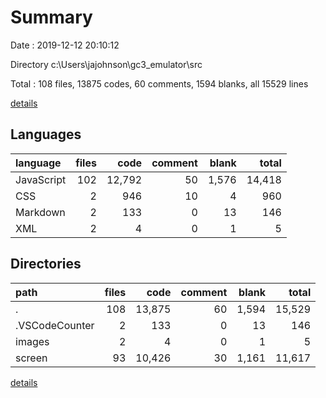 # Summary

Date : 2019-12-12 20:10:12

Directory c:\Users\jajohnson\gc3_emulator\src

Total : 108 files,  13875 codes, 60 comments, 1594 blanks, all 15529 lines

[details](details.md)

## Languages
| language | files | code | comment | blank | total |
| :--- | ---: | ---: | ---: | ---: | ---: |
| JavaScript | 102 | 12,792 | 50 | 1,576 | 14,418 |
| CSS | 2 | 946 | 10 | 4 | 960 |
| Markdown | 2 | 133 | 0 | 13 | 146 |
| XML | 2 | 4 | 0 | 1 | 5 |

## Directories
| path | files | code | comment | blank | total |
| :--- | ---: | ---: | ---: | ---: | ---: |
| . | 108 | 13,875 | 60 | 1,594 | 15,529 |
| .VSCodeCounter | 2 | 133 | 0 | 13 | 146 |
| images | 2 | 4 | 0 | 1 | 5 |
| screen | 93 | 10,426 | 30 | 1,161 | 11,617 |

[details](details.md)